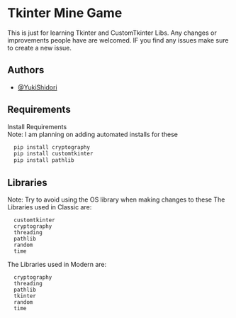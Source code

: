 
# Tkinter Mine Game

This is just for learning Tkinter and CustomTkinter Libs.
Any changes or improvements people have are welcomed.
IF you find any issues make sure to create a new issue.

## Authors

- [@YukiShidori](https://www.github.com/YukiShidori)


## Requirements

Install Requirements\
Note: I am planning on adding automated installs for these
```bash
  pip install cryptography
  pip install customtkinter
  pip install pathlib
```
    
## Libraries
Note: Try to avoid using the OS library when making changes to these
The Libraries used in Classic are:
```
  customtkinter
  cryptography
  threading
  pathlib
  random
  time
```
The Libraries used in Modern are:
```
  cryptography
  threading
  pathlib
  tkinter
  random
  time
```
